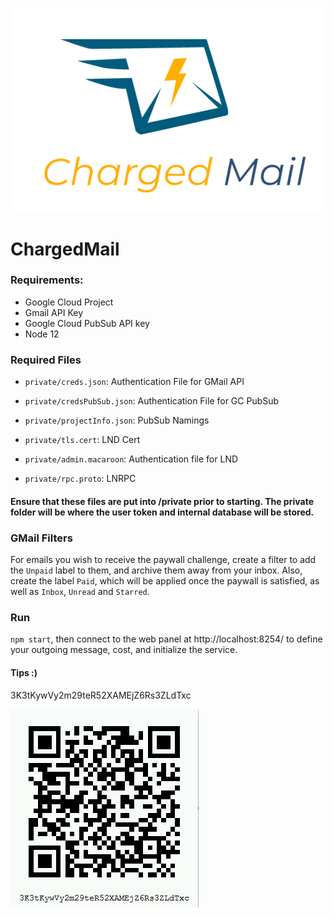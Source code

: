 ![chargedMail Logo](https://github.com/shocknet/chargedMail/raw/master/public/chargedMail.png)

# ChargedMail
### Requirements:
- Google Cloud Project 
- Gmail API Key
- Google Cloud PubSub API key
- Node 12

### Required  Files
- `private/creds.json`: Authentication File for GMail API
- `private/credsPubSub.json`: Authentication File for GC PubSub
- `private/projectInfo.json`: PubSub Namings

- `private/tls.cert`: LND Cert
- `private/admin.macaroon`: Authentication file for LND
- `private/rpc.proto`:  LNRPC

#### Ensure that these files are put into /private prior to starting. The private folder will be where the user token and internal database will be stored. 

### GMail Filters

For emails you wish to receive the paywall challenge, create a filter to add the `Unpaid` label to them, and archive them away from your inbox. Also, create the label `Paid`, which will be applied once the paywall is satisfied, as well as `Inbox`, `Unread` and `Starred`.

### Run
`npm start`, then connect to the web panel at http://localhost:8254/ to define your outgoing message, cost, and initialize the service.


#### Tips :)

3K3tKywVy2m29teR52XAMEjZ6Rs3ZLdTxc

![Tips Welcome](https://github.com/shocknet/chargedMail/blob/master/tips.png)